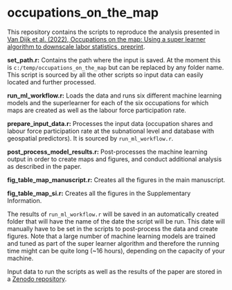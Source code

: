 # occupations_on_the_map

This repository contains the scripts to reproduce the analysis presented in [Van Dijk et al. (2022), Occupations on the map: Using a super learner algorithm to downscale labor statistics, preprint](https://doi.org/10.21203/rs.3.rs-1300541/v1).

__set_path.r:__ Contains the path where the input is saved. At the moment this is `c:/temp/occupations_on_the_map` but can be replaced by any folder name. This script is sourced by all the other scripts so input data can easily located and further processed.

__run_ml_workflow.r:__ Loads the data and runs six different machine learning models and the superlearner for each of the six occupations for which maps are created as well as the labour force participation rate.

__prepare_input_data.r:__ Processes the input data (occupation shares and labour force participation rate at the subnational level and database with geospatial predictors). It is sourced by `run_ml_workflow.r`.

__post_process_model_results.r:__ Post-processes the machine learning output in order to create maps and figures, and conduct additional analysis as described in the paper.

__fig_table_map_manuscript.r:__ Creates all the figures in the main manuscript.

__fig_table_map_si.r:__ Creates all the figures in the Supplementary Information.


The results of `run_ml_workflow.r` will be saved in an automatically created  folder that will have the name of the date the script will be run. This date will manually have to be set in the scripts to post-process the data and create figures. Note that a large number of machine learning models are trained and tuned as part of the super learner algorithm and therefore the running time might can be quite long (~16 hours), depending on the capacity of your machine.

Input data to run the scripts as well as the results of the paper are stored in a [Zenodo repository](https://doi.org/10.5281/zenodo.6419272).



